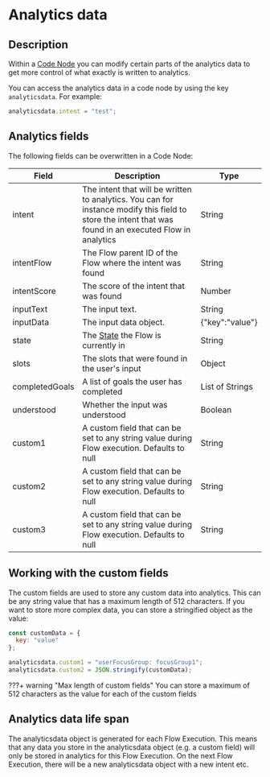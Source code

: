 # Analytics data
## Description
<div class="divider"></div>

Within a [Code Node]({{config.site_url}}ai/flow-nodes/code/code/) you can modify certain parts of the analytics data to get more control of what exactly is written to analytics.

You can access the analytics data in a code node by using the key ```analyticsdata```. For example:

```javascript
analyticsdata.intent = "test";
``` 

## Analytics fields
<div class="divider"></div>
The following fields can be overwritten in a Code Node:

| Field | Description | Type |
| ----------- | ----------- | ----------- |
| intent | The intent that will be written to analytics. You can for instance modify this field to store the intent that was found in an executed Flow in analytics | String |
| intentFlow | The Flow parent ID of the Flow where the intent was found | String |
| intentScore | The score of the intent that was found | Number |
| inputText | The input text. | String |
| inputData | The input data object. | {"key":"value"} |
| state | The [State]({{config.site_url}}states) the Flow is currently in | String |
| slots | The slots that were found in the user's input | Object |
| completedGoals | A list of goals the user has completed | List of Strings |
| understood | Whether the input was understood | Boolean |
| custom1 | A custom field that can be set to any string value during Flow execution. Defaults to null | String |
| custom2 | A custom field that can be set to any string value during Flow execution. Defaults to null | String |
| custom3 | A custom field that can be set to any string value during Flow execution. Defaults to null | String |

## Working with the custom fields
<div class="divider"></div>
The custom fields are used to store any custom data into analytics. This can be any string value that has a maximum length of 512 characters. If you want to store more complex data, you can store a stringified object as the value:

```javascript
const customData = {
  key: "value"
};

analyticsdata.custom1 = "userFocusGroup: focusGroup1";
analyticsdata.custom2 = JSON.stringify(customData);
``` 

???+ warning "Max length of custom fields"
    You can store a maximum of 512 characters as the value for each of the custom fields

## Analytics data life span
<div class="divider"></div>
The analyticsdata object is generated for each Flow Execution. This means that any data you store in the analyticsdata object (e.g. a custom field) will only be stored in analytics for this Flow Execution. On the next Flow Execution, there will be a new analyticsdata object with a new intent etc.
